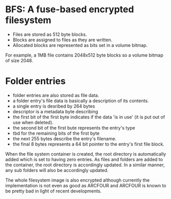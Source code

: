 BFS: A fuse-based encrypted filesystem
======================================

- Files are stored as 512 byte blocks. 
- Blocks are assigned to files as they are written. 
- Allocated blocks are represented as bits set in a volume bitmap.

For example, a 1MB file contains 2048x512 byte blocks so a volume bitmap
of size 2048.

Folder entries
==============

- folder entries are also stored as file data. 
- a folder entry's file data is basically a description of its contents. 
- a single entry is desribed by 264 bytes
- descriptor is a metadata byte describing 
- the first bit of the first byte indicates if the data 'is in use' 
(it is put out of use when deleted).
- the second bit of the first bute represents the entry's type 
- tbd for the remaining bits of the first byte 
- the next 255 bytes describe the entry's filename. 
- the final 8 bytes represents a 64 bit pointer to the entry's first file block.

When the file system container is created, the root directory is automatically
added which is set to having zero entries. As files and folders are added to
the container, the root directory is accordingly updated. In a similar
manner, any sub folders will also be accordingly updated.

The whole filesystem image is also encrypted although currently the
implementation is not even as good as ARCFOUR and ARCFOUR is known
to be pretty bad in light of recent developments.
